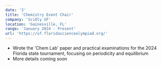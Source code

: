 ```yaml
---
date: '3'
title: 'Chemistry Event Chair'
company: 'SciOly UF'
location: 'Gainesville, FL'
range: 'January 2024 - Present'
url: 'https://uf.floridascienceolympiad.org/'
---
```


- Wrote the 'Chem Lab' paper and practical examinations for the 2024 Florida state tournament, focusing on periodicity and equilibrium
- More details coming soon
